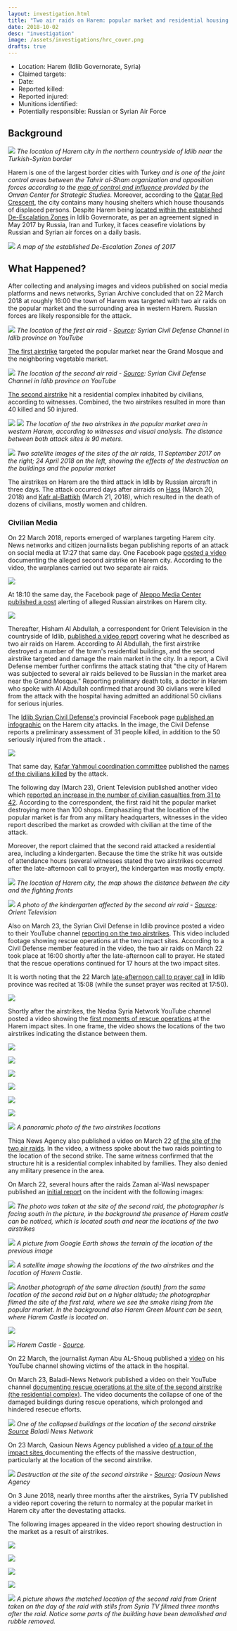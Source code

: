 ```yaml
---
layout: investigation.html
title: "Two air raids on Harem: popular market and residential housing complex"
date: 2018-10-02
desc: "investigation"
image: /assets/investigations/hrc_cover.png
drafts: true
---
```


- Location: Harem (Idlib Governorate, Syria)
- Claimed targets:
- Date:
- Reported killed:
- Reported injured:
- Munitions identified:
- Potentially responsible: Russian or Syrian Air Force

## Background

![](/assets/investigations/Harem/image12.jpg)
*The location of Harem city in the northern countryside of Idlib near the Turkish-Syrian border*

﻿Harem is one of the largest border cities with Turkey *and is one of the joint control areas between the Tahrir al-Sham organization and opposition forces according to the [map of control and influence](https://www.google.com/url?q=https://www.omrandirasat.org//assets/investigations/Harem/M.C.A.P/%25D8%25AE%25D8%25B1%25D9%258A%25D8%25B7%25D8%25A9%2520%25D8%25A7%25D9%2584%25D9%2586%25D9%2581%25D9%2588%25D8%25B0%2520%25D9%2588%25D8%25A7%25D9%2584%25D8%25B3%25D9%258A%25D8%25B7%25D8%25B1%25D8%25A9%2520%25D9%2581%25D9%258A%2520%25D8%25B3%25D9%2588%25D8%25B1%25D9%258A%25D8%25A9%2520%25D9%2588%25D8%25BA%25D8%25B1%25D8%25A8%2520%25D8%25A7%25D9%2584%25D8%25B9%25D8%25B1%25D8%25A7%25D9%2582%2520-%252015%2520%25D9%2586%25D9%258A%25D8%25B3%25D8%25A7%25D9%2586.pdf&sa=D&ust=1538477135309000) provided by the Omran Center for Strategic Studies.* Moreover, according to the [Qatar Red Crescent](https://www.google.com/url?q=https://www.humanitarianresponse.info/sites/www.humanitarianresponse.info/files/assessments/idps_from_eastern_syria.pdf&sa=D&ust=1538477135298000), the city contains many housing shelters which house thousands of displaced persons. Despite Harem being [located within the established De-Escalation Zones](https://www.google.com/url?q=https://www.youtube.com/watch?v%3D5cF-gIL8yzk&sa=D&ust=1538477135299000) in Idlib Governorate, as per an agreement signed in May 2017 by Russia, Iran and Turkey, it faces ceasefire violations by Russian and Syrian air forces on a daily basis. 

![](/assets/investigations/Harem/image25.png)
*A map of the established De-Escalation Zones of 2017*

## What Happened? 

After collecting and analysing images and videos published on social media platforms and news networks, Syrian Archive concluded that on 22 March 2018 at roughly 16:00 the town of Harem was targeted with two air raids on the popular market and the surrounding area in western Harem. Russian forces are likely responsible for the attack. 

![](/assets/investigations/Harem/image24.png)
*The location of the first air raid - [Source](https://www.google.com/url?q=https://www.youtube.com/watch?v%3Dg4SJoYgo7hU&sa=D&ust=1538477135306000): Syrian Civil Defense Channel in Idlib province on YouTube*

[The first airstrike](https://www.google.com/url?q=https://www.google.com/maps/place/36%25C2%25B012'33.5%2522N%2B36%25C2%25B031'12.0%2522E/@36.2092191,36.519996,179m/data%3D!3m1!1e3!4m5!3m4!1s0x0:0x0!8m2!3d36.2093028!4d36.5199889&sa=D&ust=1538477135316000) targeted the popular market near the Grand Mosque and the neighboring vegetable market. 

![](/assets/investigations/Harem/image26.png)
*The location of the second air raid - [Source](https://www.google.com/url?q=https://www.youtube.com/watch?v%3Dg4SJoYgo7hU&sa=D&ust=1538477135307000): Syrian Civil Defense Channel in Idlib province on YouTube*

[The second airstrike](https://www.google.com/url?q=https://www.google.com/maps/place/36%25C2%25B012'36.4%2522N%2B36%25C2%25B031'11.2%2522E/@36.210025,36.5197782,261m/data%3D!3m1!1e3!4m5!3m4!1s0x0:0x0!8m2!3d36.210121!4d36.519764&sa=D&ust=1538477135316000) hit a residential complex inhabited by civilians, according to witnesses. Combined, the two airstrikes resulted in more than 40 killed and 50 injured.

![](/assets/investigations/Harem/image60.jpg)
![](/assets/investigations/Harem/image61.jpg)
*The location of the two airstrikes in the popular market area in western Harem, according to witnesses and visual analysis. The distance between both attack sites is 90 meters.*

![](/assets/investigations/Harem/image13.png)
*Two satellite images of the sites of the air raids, 11 September 2017 on the right; 24 April 2018 on the left, showing the effects of the destruction on the buildings and the popular market*

The airstrikes on Harem are the third attack in Idlib by Russian aircraft in three days. The attack occurred days after airraids on [Hass](https://www.google.com/url?q=https://www.youtube.com/watch?v%3DvhWCokTU6GA&sa=D&ust=1538477135316000) (March 20, 2018) and [Kafr al-Battikh](https://www.google.com/url?q=https://www.youtube.com/watch?v%3Dbf1-afwsPv0&sa=D&ust=1538477135316000) (March 21, 2018), which resulted in the death of dozens of civilians, mostly women and children.

### Civilian Media

On 22 March 2018, reports emerged of warplanes targeting Harem city. News networks and citizen journalists began publishing reports of an attack on social media at 17:27 that same day. One Facebook page [posted a video](https://www.google.com/url?q=https://www.facebook.com/1765254933690858/videos/2064178657131816/?fb_dtsg_ag%3DAdwdTli_SrLh0UU425oJ0cv5lMKp5rNLV9yEkfYRHMKQoQ%253AAdzKVR0kfB1SJ7CB--TxGzlxF3bmCYCppYEH4Dp0eF573w&sa=D&ust=1538477135300000) documenting the alleged second airstrike on Harem city. According to the video, the warplanes carried out two separate air raids.

![](/assets/investigations/Harem/image30.png)

At 18:10 the same day, the Facebook page of [Aleppo Media Center published a post](https://www.google.com/url?q=http://archive.fo/ootFv&sa=D&ust=1538477135300000) alerting of alleged Russian airstrikes on Harem city.

![](/assets/investigations/Harem/image20.png)

Thereafter, Hisham Al Abdullah, a correspondent for Orient Television in the countryside of Idlib, [published a video report](https://www.google.com/url?q=https://www.youtube.com/watch?v%3DpDtU38PE_oM&sa=D&ust=1538477135301000) covering what he described as two air raids on Harem. According to Al Abdullah, the first airstrike destroyed a number of the town's residential buildings, and the second airstrike targeted and damage the main market in the city. In a report, a Civil Defense member further confirms the attack stating that "the city of Harem was subjected to several air raids believed to be Russian in the market area near the Grand Mosque." Reporting prelimary death tolls, a doctor in Harem who spoke with Al Abdullah confirmed that around 30 civlians were killed from the attack with the hospital having admitted an additional 50 civlians for serious injuries.

The [Idlib Syrian Civil Defense's](https://www.google.com/url?q=https://www.facebook.com/SyrianCivilDefenceIdlibWhiteHelmets/photos/a.479509938814734/1609876025778114/?type%3D3&sa=D&ust=1538477135301000) provincial Facebook page [published an infographic](https://www.google.com/url?q=http://archive.fo/JKrGB&sa=D&ust=1538477135302000) on the Harem city attacks. In the image, the Civil Defense reports a preliminary assessment of 31 people killed, in addition to the 50 seriously injured from the attack .

![](/assets/investigations/Harem/image17.png)

That same day, [Kafar Yahmoul coordination committee](https://www.facebook.com/k.nn.hos/) published the [names of the civilians killed](https://www.google.com/url?q=http://archive.fo/y9AiW&sa=D&ust=1538477135303000) by the attack.

The following day (March 23), Orient Television published another video which [reported an increase in the number of civilian casualties from 31 to 42](https://www.google.com/url?q=https://www.youtube.com/watch?v%3DreWiAxofGVY&sa=D&ust=1538477135303000). According to the correspondent, the first raid hit the popular market destroying more than 100 shops. Emphasziing that the location of the popular market is far from any military headquarters, witnesses in the video report described the market as crowded with civilian at the time of the attack.

Moreover, the report claimed that the second raid attacked a residential area, including a kindergarten. Because the time the strike hit was outside of attendance hours (several witnesses stated the two airstrikes occurred after the late-afternoon call to prayer), the kindergarten was mostly empty.

![](/assets/investigations/Harem/image35.jpg)
*The location of Harem city, the map shows the distance between the city and the fighting fronts*

![](/assets/investigations/Harem/image9.png)
*A photo of the kindergarten affected by the second air raid - [Source](https://www.google.com/url?q=https://www.youtube.com/watch?v%3DreWiAxofGVY&sa=D&ust=1538477135304000): Orient Television*


Also on March 23, the Syrian Civil Defense in Idlib province posted a video to their YouTube channel [reporting on the two airstrikes](https://www.google.com/url?q=https://www.youtube.com/watch?v%3Dg4SJoYgo7hU&sa=D&ust=1538477135305000). This video included footage showing rescue operations at the two impact sites. According to a Civil Defense member featured in the video, the two air raids on March 22 took place at 16:00 shortly after the late-afternoon call to prayer. He stated that the rescue operations continued for 17 hours at the two impact sites.

It is worth noting that the 22 March [late-afternoon call to prayer call](https://www.google.com/url?q=https://timesprayer.today/1677-month03-year2018-%25D8%25AC%25D8%25AF%25D9%2588%25D9%2584-%25D9%2585%25D9%2588%25D8%25A7%25D9%2582%25D9%258A%25D8%25AA-%25D8%25A7%25D9%2584%25D8%25B5%25D9%2584%25D8%25A7%25D8%25A9-%25D8%25B4%25D9%2587%25D8%25B1-%25D9%2585%25D8%25A7%25D8%25B1%25D8%25B3-%25D8%25A5%25D8%25AF%25D9%2584%25D8%25A8.html&sa=D&ust=1538477135305000) in Idlib province was recited at 15:08 (while the sunset prayer was recited at 17:50).



![](/assets/investigations/Harem/image21.png)



Shortly after the airstrikes, the Nedaa Syria Network YouTube channel posted a video showing the [first moments of rescue operations](https://www.google.com/url?q=https://www.youtube.com/watch?v%3DBg4SInsCizA&sa=D&ust=1538477135307000) at the Harem impact sites. In one frame, the video shows the locations of the two airstrikes indicating the distance between them. 

![](/assets/investigations/Harem/image1.png)

![](/assets/investigations/Harem/image6.png)

![](/assets/investigations/Harem/image8.png)

![](/assets/investigations/Harem/image18.png)

![](/assets/investigations/Harem/image23.png)

![](/assets/investigations/Harem/image3.png)

![](/assets/investigations/Harem/image29.jpg)
*A panoramic photo of the two airstrikes locations*


Thiqa News Agency also published a video on March 22 [of the site of the two air raids](https://www.google.com/url?q=https://www.youtube.com/watch?v%3DogKrVO-o3sE&sa=D&ust=1538477135308000). In the video, a witness spoke about the two raids pointing to the location of the second strike. The same witness confirmed that the structure hit is a residential complex inhabited by families. They also denied any military presence in the area.

On March 22, several hours after the raids Zaman al-Wasl newspaper published an [initial report](https://www.google.com/url?q=https://www.zamanalwsl.net/news/article/85783/&sa=D&ust=1538477135310000) on the incident with the following images:

![](/assets/investigations/Harem/image11.png)
*The photo was taken at the site of the second raid, the photographer is facing south in the picture, in the background the presence of Harem castle can be noticed, which is located south and near the locations of the two airstrikes*


![](/assets/investigations/Harem/image4.png)
*A picture from Google Earth shows the terrain of the location of the previous image*


![](/assets/investigations/Harem/image2.jpg)
*A satellite image showing the locations of the two airstrikes and the location of Harem Castle.*


![](/assets/investigations/Harem/image33.png)
*Another photograph of the same direction (south) from the same location of the second raid but on a higher altitude; the photographer filmed the site of the first raid, where we see the smoke rising from the popular market. In the background also Harem Green Mount can be seen, where Harem Castle is located on.*


![](/assets/investigations/Harem/image5.png)

![](/assets/investigations/Harem/image32.png)
*Harem Castle - [Source](https://www.google.com/url?q=http://esyria.sy/sites/code/index.php?site%3Didleb%26p%3Dstories%26category%3Druins%26filename%3D201011221500123&sa=D&ust=1538477135311000).*


On 22 March, the journalist Ayman Abu AL-Shouq published a [video](https://www.google.com/url?q=https://www.youtube.com/watch?v%3D-LT1lFxzalU&sa=D&ust=1538477135313000) on his YouTube channel showing victims of the attack in the hospital.

On March 23, Baladi-News Network published a video on their YouTube channel [documenting rescue operations at the site of the second airstrike (the residential complex)](https://www.youtube.com/watch?v%3DWo95UYI-_M8&sa=D&ust=1538477135313000). The video documents the collapse of one of the damaged buildings during rescue operations, which prolonged and hindered resecue efforts.

![](/assets/investigations/Harem/image19.png)
*One of the collapsed buildings at the location of the second airstrike
[Source](https://www.google.com/url?q=https://www.youtube.com/watch?v%3DWo95UYI-_M8&sa=D&ust=1538477135314000) Baladi News Network*


On 23 March, Qasioun News Agency published a video [of a tour of the impact sites ](https://www.google.com/url?q=https://www.youtube.com/watch?v%3D0ab_zYmfDpg&sa=D&ust=1538477135314000) documenting the effects of the massive destruction, particularly at the location of the second airstrike.

![](/assets/investigations/Harem/image31.png)
*Destruction at the site of the second airstrike - [Source](https://www.google.com/url?q=https://www.youtube.com/watch?v%3D0ab_zYmfDpg&sa=D&ust=1538477135315000): Qasioun News Agency*

On 3 June 2018, nearly three months after the airstrikes, Syria TV published a video report covering the return to normalcy at the popular market in Harem city after the devestating attacks.

The following images appeared in the video report showing destruction in the market as a result of airstrikes.

![](/assets/investigations/Harem/image16.png)

![](/assets/investigations/Harem/image27.png)

![](/assets/investigations/Harem/image28.png)

![](/assets/investigations/Harem/image22.png)

![](/assets/investigations/Harem/image14.jpg)
*A picture shows the matched location of the second raid from Orient taken on the day of the raid with stills from Syria TV filmed three months after the raid. Notice some parts of the building have been demolished and rubble removed.*


